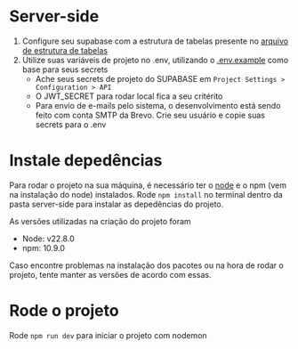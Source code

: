 # Server-side

1. Configure seu supabase com a estrutura de tabelas presente no [arquivo de estrutura de tabelas](./db_config/table_structure_dump.sql)
2. Utilize suas variáveis de projeto no .env, utilizando o [.env.example](./.env.example) como base para seus secrets
    * Ache seus secrets de projeto do SUPABASE em `Project Settings > Configuration > API`
    * O JWT_SECRET para rodar local fica a seu critérito
    * Para envio de e-mails pelo sistema, o desenvolvimento está sendo feito com conta SMTP da Brevo. Crie seu usuário e copie suas secrets para o .env

# Instale depedências

Para rodar o projeto na sua máquina, é necessário ter o [node](https://nodejs.org/pt/download) e o npm (vem na instalação do node) instalados. Rode `npm install` no terminal dentro da pasta server-side para instalar as depedências do projeto.

As versões utilizadas na criação do projeto foram
- Node: v22.8.0
- npm: 10.9.0

Caso encontre problemas na instalação dos pacotes ou na hora de rodar o projeto, tente manter as versões de acordo com essas.

# Rode o projeto

Rode `npm run dev` para iniciar o projeto com nodemon
